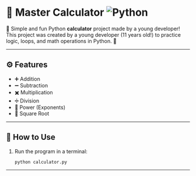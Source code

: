 # 🧮 Master Calculator ![Python](https://img.shields.io/badge/python-3.11-blue?style=for-the-badge&logo=python)


🧮 Simple and fun Python **calculator** project made by a young developer!
This project was created by a young developer (11 years old!) to practice logic, loops, and math operations in Python. 🚀

---

## ⚙️ Features
- ➕ Addition  
- ➖ Subtraction  
- ✖️ Multiplication  
- ➗ Division  
- 🌟 Power (Exponents)  
- 🧠 Square Root  

---

## 🧰 How to Use

1. Run the program in a terminal:
   ```bash
   python calculator.py
_______________________________________________
